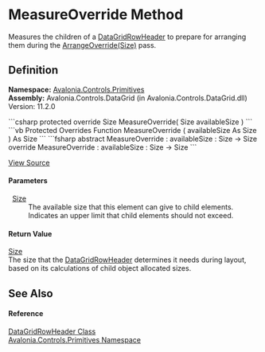 # MeasureOverride Method


Measures the children of a <a href="T_Avalonia_Controls_Primitives_DataGridRowHeader">DataGridRowHeader</a> to prepare for arranging them during the <a href="https://learn.microsoft.com/dotnet/api/system.windows.frameworkelement.arrangeoverride" target="_blank" rel="noopener noreferrer">ArrangeOverride(Size)</a> pass.



## Definition
**Namespace:** <a href="N_Avalonia_Controls_Primitives">Avalonia.Controls.Primitives</a>  
**Assembly:** Avalonia.Controls.DataGrid (in Avalonia.Controls.DataGrid.dll) Version: 11.2.0

<Tabs groupId="api-code-preview">
<TabItem value="csharp" label="C#">
```csharp
protected override Size MeasureOverride(
	Size availableSize
)
```
</TabItem>
<TabItem value="vb" label="VB">
```vb
Protected Overrides Function MeasureOverride ( 
	availableSize As Size
) As Size
```
</TabItem>
<TabItem value="fsharp" label="F#">
```fsharp
abstract MeasureOverride : 
        availableSize : Size -> Size 
override MeasureOverride : 
        availableSize : Size -> Size 
```
</TabItem>
</Tabs>



<a href="https://github.com/AvaloniaUI/Avalonia/tree/master/src/Avalonia.Controls.DataGrid/DataGridRowHeader.cs#L124" title="View the source code">View Source</a>



#### Parameters
<dl><dt>  <a href="T_Avalonia_Size">Size</a></dt><dd>The available size that this element can give to child elements. Indicates an upper limit that child elements should not exceed.</dd></dl>

#### Return Value
<a href="T_Avalonia_Size">Size</a>  
The size that the <a href="T_Avalonia_Controls_Primitives_DataGridRowHeader">DataGridRowHeader</a> determines it needs during layout, based on its calculations of child object allocated sizes.

## See Also


#### Reference
<a href="T_Avalonia_Controls_Primitives_DataGridRowHeader">DataGridRowHeader Class</a>  
<a href="N_Avalonia_Controls_Primitives">Avalonia.Controls.Primitives Namespace</a>  


